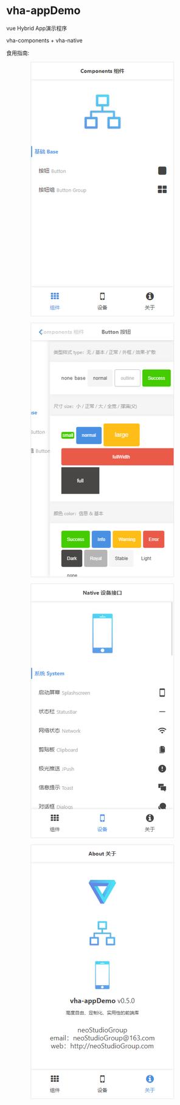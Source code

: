 # vha-appDemo

vue Hybrid App演示程序

vha-components + vha-native


食用指南:







<div align="center">

![1](https://raw.githubusercontent.com/neoStudioGroup/vha-appDemo/master/README/1.png)

</div>

<div align="center">

![1](https://raw.githubusercontent.com/neoStudioGroup/vha-appDemo/master/README/2.png)

</div>

<div align="center">

![1](https://raw.githubusercontent.com/neoStudioGroup/vha-appDemo/master/README/3.png)

</div>

<div align="center">

![1](https://raw.githubusercontent.com/neoStudioGroup/vha-appDemo/master/README/4.png)

</div>
